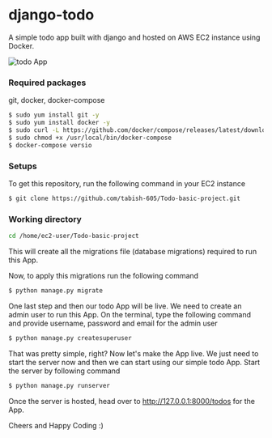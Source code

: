 # django-todo
A simple todo app built with django and hosted on AWS EC2 instance using Docker.

![todo App](https://raw.githubusercontent.com/tabish-605/Todo-basic-project/develop/staticfiles/todoApp.png)
### Required packages
git, docker, docker-compose

```bash
$ sudo yum install git -y
$ sudo yum install docker -y
$ sudo curl -L https://github.com/docker/compose/releases/latest/download/docker-compose-$(uname -s)-$(uname -m) -o     /usr/local/bin/docker-compose
$ sudo chmod +x /usr/local/bin/docker-compose
$ docker-compose versio
```
### Setups
To get this repository, run the following command in your EC2 instance 
```bash
$ git clone https://github.com/tabish-605/Todo-basic-project.git
```
### Working directory
```bash
cd /home/ec2-user/Todo-basic-project
```

This will create all the migrations file (database migrations) required to run this App.

Now, to apply this migrations run the following command
```bash
$ python manage.py migrate
```

One last step and then our todo App will be live. We need to create an admin user to run this App. On the terminal, type the following command and provide username, password and email for the admin user
```bash
$ python manage.py createsuperuser
```

That was pretty simple, right? Now let's make the App live. We just need to start the server now and then we can start using our simple todo App. Start the server by following command

```bash
$ python manage.py runserver
```

Once the server is hosted, head over to http://127.0.0.1:8000/todos for the App.

Cheers and Happy Coding :)
